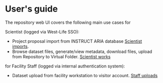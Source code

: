 # User's guide

The repository web UI covers the following main use cases for

Scientist \(logged via West-Life SSO\):

* Project proposal import from INSTRUCT ARIA database [Scientist imports](scientist-imports-project-proposal.md).
* Browse dataset files, generate/view metadata, download files, upload from Repository to Virtual Folder. [Scientist works](scientist-works-with-dataset.md)

for Facility Staff \(logged via internal authentication system\):

* Dataset upload from facility workstation to visitor account. [Staff uploads](staff-uploads-data.md)


